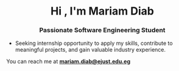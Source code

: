 <h1 align="center">Hi , I'm Mariam Diab</h1>
<h3 align="center">Passionate Software Engineering Student</h3>

- Seeking internship opportunity to apply my skills, contribute to meaningful projects, and gain valuable industry experience.

You can reach me at **mariam.diab@ejust.edu.eg**



